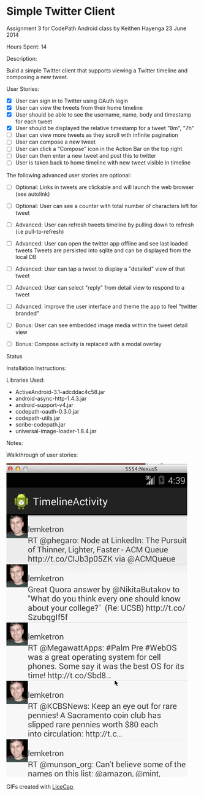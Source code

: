 # Simple Twitter Client

Assignment 3 for CodePath Android class
by Keithen Hayenga
23 June 2014

Hours Spent: 14


Description:

Build a simple Twitter client that supports viewing a Twitter timeline and composing a new tweet.

User Stories:


 * [x] User can sign in to Twitter using OAuth login
 * [x] User can view the tweets from their home timeline
 * [x] User should be able to see the username, name, body and timestamp for each tweet
 * [x] User should be displayed the relative timestamp for a tweet "8m", "7h"
 * [ ] User can view more tweets as they scroll with infinite pagination
 * [ ] User can compose a new tweet
 * [ ] User can click a “Compose” icon in the Action Bar on the top right
 * [ ] User can then enter a new tweet and post this to twitter
 * [ ] User is taken back to home timeline with new tweet visible in timeline

The following advanced user stories are optional:

 * [ ] Optional: Links in tweets are clickable and will launch the web browser (see autolink)
 * [ ] Optional: User can see a counter with total number of characters left for tweet
 * [ ] Advanced: User can refresh tweets timeline by pulling down to refresh (i.e pull-to-refresh)
 * [ ] Advanced: User can open the twitter app offline and see last loaded tweets
        Tweets are persisted into sqlite and can be displayed from the local DB
 * [ ] Advanced: User can tap a tweet to display a "detailed" view of that tweet
 * [ ] Advanced: User can select "reply" from detail view to respond to a tweet
 * [ ] Advanced: Improve the user interface and theme the app to feel "twitter branded"
 * [ ] Bonus: User can see embedded image media within the tweet detail view
 * [ ] Bonus: Compose activity is replaced with a modal overlay


Status


Installation Instructions:
 

Libraries Used:

 * ActiveAndroid-3.1-adcddac4c58.jar
 * android-async-http-1.4.3.jar
 * android-support-v4.jar
 * codepath-oauth-0.3.0.jar
 * codepath-utils.jar
 * scribe-codepath.jar
 * universal-image-loader-1.8.4.jar


Notes:

Walkthrough of user stories:

![Video Walkthrough](SimpleTwitterClient.gif)

GIFs created with [LiceCap](http://www.cockos.com/licecap/).
